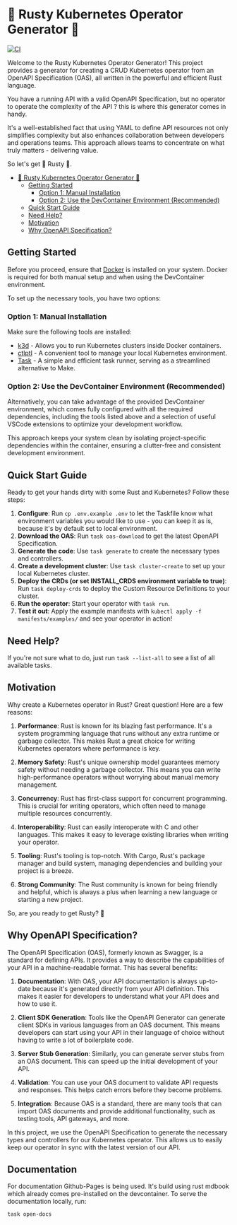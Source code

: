 # 🦀 Rusty Kubernetes Operator Generator 🦀

[![CI](https://github.com/edenreich/k8s-operator-generator/actions/workflows/ci.yml/badge.svg)](https://github.com/edenreich/k8s-operator-generator/actions/workflows/ci.yml)

Welcome to the Rusty Kubernetes Operator Generator! This project provides a generator for creating a CRUD Kubernetes operator from an OpenAPI Specification (OAS), all written in the powerful and efficient Rust language.

You have a running API with a valid OpenAPI Specification, but no operator to operate the complexity of the API ? this is where this generator comes in handy.

It's a well-established fact that using YAML to define API resources not only simplifies complexity but also enhances collaboration between developers and operations teams. This approach allows teams to concentrate on what truly matters - delivering value.

So let's get 🦀 Rusty 🦀.

- [🦀 Rusty Kubernetes Operator Generator 🦀](#-rusty-kubernetes-operator-generator-)
  - [Getting Started](#getting-started)
    - [Option 1: Manual Installation](#option-1-manual-installation)
    - [Option 2: Use the DevContainer Environment (Recommended)](#option-2-use-the-devcontainer-environment-recommended)
  - [Quick Start Guide](#quick-start-guide)
  - [Need Help?](#need-help)
  - [Motivation](#motivation)
  - [Why OpenAPI Specification?](#why-openapi-specification)

## Getting Started

Before you proceed, ensure that [Docker](https://docs.docker.com/engine/install/) is installed on your system. Docker is required for both manual setup and when using the DevContainer environment.

To set up the necessary tools, you have two options:

### Option 1: Manual Installation

Make sure the following tools are installed:

- [k3d](https://k3d.io/v5.6.0/#releases) - Allows you to run Kubernetes clusters inside Docker containers.
- [ctlptl](https://formulae.brew.sh/formula/ctlptl) - A convenient tool to manage your local Kubernetes environment.
- [Task](https://taskfile.dev/installation/) - A simple and efficient task runner, serving as a streamlined alternative to Make.

### Option 2: Use the DevContainer Environment (Recommended)

Alternatively, you can take advantage of the provided DevContainer environment, which comes fully configured with all the required dependencies, including the tools listed above and a selection of useful VSCode extensions to optimize your development workflow.

This approach keeps your system clean by isolating project-specific dependencies within the container, ensuring a clutter-free and consistent development environment.

## Quick Start Guide

Ready to get your hands dirty with some Rust and Kubernetes? Follow these steps:

1. **Configure**: Run `cp .env.example .env` to let the Taskfile know what environment variables you would like to use - you can keep it as is, because it's by default set to local environment.
2. **Download the OAS**: Run `task oas-download` to get the latest OpenAPI Specification.
3. **Generate the code**: Use `task generate` to create the necessary types and controllers.
4. **Create a development cluster**: Use `task cluster-create` to set up your local Kubernetes cluster.
5. **Deploy the CRDs (or set INSTALL_CRDS environment variable to true)**: Run `task deploy-crds` to deploy the Custom Resource Definitions to your cluster.
6. **Run the operator**: Start your operator with `task run`.
7. **Test it out**: Apply the example manifests with `kubectl apply -f manifests/examples/` and see your operator in action!

## Need Help?

If you're not sure what to do, just run `task --list-all` to see a list of all available tasks.

## Motivation

Why create a Kubernetes operator in Rust? Great question! Here are a few reasons:

1. **Performance**: Rust is known for its blazing fast performance. It's a system programming language that runs without any extra runtime or garbage collector. This makes Rust a great choice for writing Kubernetes operators where performance is key.

2. **Memory Safety**: Rust's unique ownership model guarantees memory safety without needing a garbage collector. This means you can write high-performance operators without worrying about manual memory management.

3. **Concurrency**: Rust has first-class support for concurrent programming. This is crucial for writing operators, which often need to manage multiple resources concurrently.

4. **Interoperability**: Rust can easily interoperate with C and other languages. This makes it easy to leverage existing libraries when writing your operator.

5. **Tooling**: Rust's tooling is top-notch. With Cargo, Rust's package manager and build system, managing dependencies and building your project is a breeze.

6. **Strong Community**: The Rust community is known for being friendly and helpful, which is always a plus when learning a new language or starting a new project.

So, are you ready to get Rusty? 🦀

## Why OpenAPI Specification?

The OpenAPI Specification (OAS), formerly known as Swagger, is a standard for defining APIs. It provides a way to describe the capabilities of your API in a machine-readable format. This has several benefits:

1. **Documentation**: With OAS, your API documentation is always up-to-date because it's generated directly from your API definition. This makes it easier for developers to understand what your API does and how to use it.

2. **Client SDK Generation**: Tools like the OpenAPI Generator can generate client SDKs in various languages from an OAS document. This means developers can start using your API in their language of choice without having to write a lot of boilerplate code.

3. **Server Stub Generation**: Similarly, you can generate server stubs from an OAS document. This can speed up the initial development of your API.

4. **Validation**: You can use your OAS document to validate API requests and responses. This helps catch errors before they become problems.

5. **Integration**: Because OAS is a standard, there are many tools that can import OAS documents and provide additional functionality, such as testing tools, API gateways, and more.

In this project, we use the OpenAPI Specification to generate the necessary types and controllers for our Kubernetes operator. This allows us to easily keep our operator in sync with the latest version of our API.

## Documentation

For documentation Github-Pages is being used.
It's build using rust mdbook which already comes pre-installed on the devcontainer.
To serve the documentation locally, run:

```bash
task open-docs
```
